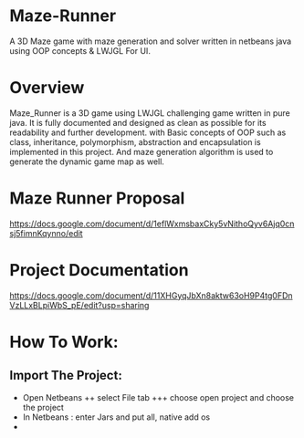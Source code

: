# Maze-Runner
A 3D Maze game with maze generation and solver written in netbeans java using OOP concepts & LWJGL For UI. 
# Overview 
Maze_Runner is a 3D game using LWJGL challenging game written in pure java. It is fully documented and designed as clean as possible for its readability and further development. with Basic concepts of OOP such as class, inheritance, polymorphism, abstraction and encapsulation is implemented in this project. And maze generation algorithm is used to generate the dynamic game map as well.
# Maze Runner Proposal 
  https://docs.google.com/document/d/1eflWxmsbaxCky5vNithoQyv6Ajq0cnsj5fimnKqynno/edit
# Project Documentation
  https://docs.google.com/document/d/11XHGyqJbXn8aktw63oH9P4tg0FDnVzLLxBLpiWbS_pE/edit?usp=sharing
# How To Work:
  ## Import The Project:
  + Open Netbeans 
  ++ select File tab
  +++ choose open project and choose the project
  + In Netbeans : enter Jars and put all, native add os
  + 
   
